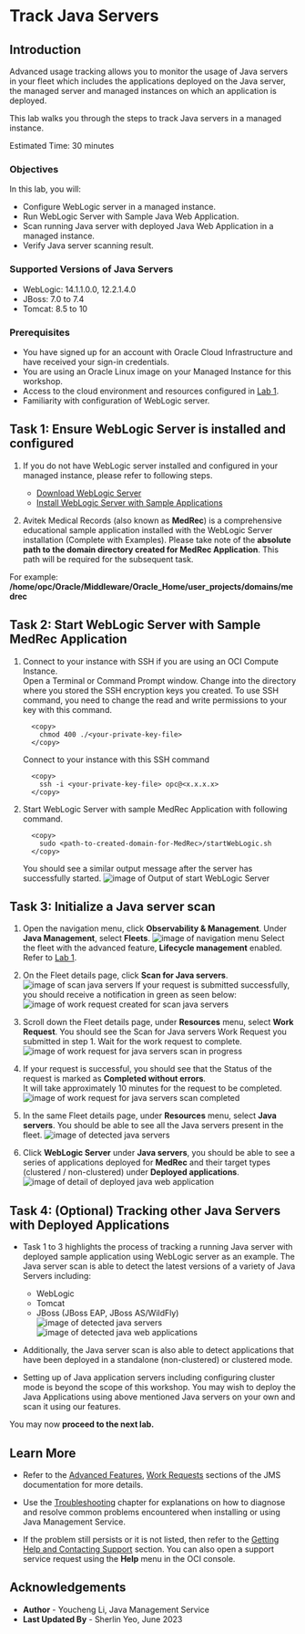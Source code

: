# Track Java Servers

## Introduction

Advanced usage tracking allows you to monitor the usage of Java servers in your fleet which includes the applications deployed on the Java server, the managed server and managed instances on which an application is deployed. 

This lab walks you through the steps to track Java servers in a managed instance.

Estimated Time: 30 minutes

### Objectives

In this lab, you will:

* Configure WebLogic server in a managed instance.
* Run WebLogic Server with Sample Java Web Application.
* Scan running Java server with deployed Java Web Application in a managed instance.
* Verify Java server scanning result.

### Supported Versions of Java Servers
* WebLogic: 14.1.1.0.0, 12.2.1.4.0
* JBoss: 7.0 to 7.4
* Tomcat: 8.5 to 10

### Prerequisites

* You have signed up for an account with Oracle Cloud Infrastructure and have received your sign-in credentials.
* You are using an Oracle Linux image on your Managed Instance for this workshop.
* Access to the cloud environment and resources configured in [Lab 1](?lab=set-up-and-enable-advanced-features-on-java-management-service).
* Familiarity with configuration of WebLogic server.

## Task 1: Ensure WebLogic Server is installed and configured

1. If you do not have WebLogic server installed and configured in your managed instance, please refer to following steps.
    * [Download WebLogic Server](https://www.oracle.com/middleware/technologies/weblogic-server-installers-downloads.html)
    * [Install WebLogic Server with Sample Applications](https://docs.oracle.com/en/middleware/standalone/weblogic-server/14.1.1.0/intro/examples.html#GUID-F9F246B1-E186-46C7-846C-DA510295582F)

2. Avitek Medical Records (also known as **MedRec**) is a comprehensive educational sample application installed with the WebLogic Server installation (Complete with Examples). Please take note of the **absolute path to the domain directory created for MedRec Application**. This path will be required for the subsequent task.

  For example: **/home/opc/Oracle/Middleware/Oracle\_Home/user\_projects/domains/medrec**

## Task 2: Start WebLogic Server with Sample MedRec Application

1. Connect to your instance with SSH if you are using an OCI Compute Instance.  
    Open a Terminal or Command Prompt window. Change into the directory where you stored the SSH encryption keys you created. To use SSH command, you need to change the read and write permissions to your key with this command.
    ```
      <copy>
        chmod 400 ./<your-private-key-file>
      </copy>
      ```
    Connect to your instance with this SSH command
    ```
      <copy>
        ssh -i <your-private-key-file> opc@<x.x.x.x>
      </copy>
    ```
2. Start WebLogic Server with sample MedRec Application with following command.
    ```
      <copy>
        sudo <path-to-created-domain-for-MedRec>/startWebLogic.sh
      </copy>
    ``` 
    You should see a similar output message after the server has successfully started.
    ![image of Output of start WebLogic Server](images/start-weblogic-server.png)

## Task 3: Initialize a Java server scan

1. Open the navigation menu, click **Observability & Management**. Under **Java Management**, select **Fleets**.
    ![image of navigation menu](images/console-navigation-fleet.png)
    Select the fleet with the advanced feature, **Lifecycle management** enabled. Refer to  [Lab 1](?lab=set-up-and-enable-advanced-features-on-java-management-service).
    
2. On the Fleet details page, click **Scan for Java servers**.
    ![image of scan java servers](images/scan-java-servers.png)
    If your request is submitted successfully, you should receive a notification in green as seen below: 
    ![image of work request created for scan java servers](images/work-request-of-servers-scan-created.png)

3. Scroll down the Fleet details page, under **Resources** menu, select **Work Request**. You should see the Scan for Java servers Work Request you submitted in step 1. Wait for the work request to complete.
    ![image of work request for java servers scan in progress](images/work-request-of-servers-scan-in-progress.png)

4. If your request is successful, you should see that the Status of the request is marked as **Completed without errors**.  
It will take approximately 10 minutes for the request to be completed.
    ![image of work request for java servers scan completed](images/work-request-of-servers-scan-completed.png)
5. In the same Fleet details page, under **Resources** menu, select **Java servers**. You should be able to see all the Java servers present in the fleet.
    ![image of detected java servers](images/java-server-detected.png)

6. Click **WebLogic Server** under **Java servers**, you should be able to see a series of applications deployed for **MedRec** and their target types (clustered / non-clustered) under **Deployed applications**.
    ![image of detail of deployed java web application](images/sample-java-web-application-detected.png)

## Task 4: (Optional) Tracking other Java Servers with Deployed Applications
* Task 1 to 3 highlights the process of tracking a running Java server with deployed sample application using WebLogic server as an example. The Java server scan is able to detect the latest versions of a variety of Java Servers including:
    * WebLogic
    * Tomcat
    * JBoss (JBoss EAP, JBoss AS/WildFly)
    ![image of detected java servers](images/java-servers-other.png)
    ![image of detected java web applications](images/java-web-applications-other.png)
* Additionally, the Java server scan is also able to detect applications that have been deployed in a standalone (non-clustered) or clustered mode.

* Setting up of Java application servers including configuring cluster mode is beyond the scope of this workshop. You may wish to deploy the Java Applications using above mentioned Java servers on your own and scan it using our features.

You may now **proceed to the next lab.**
## Learn More
* Refer to the [Advanced Features](https://docs.oracle.com/en-us/iaas/jms/doc/advanced-features.html), [Work Requests](https://docs.oracle.com/en-us/iaas/jms/doc/using-java-management-service.html#GUID-77AEEBC0-93A5-4E99-96D6-BEE0FEE4539F) sections of the JMS documentation for more details.

* Use the [Troubleshooting](https://docs.oracle.com/en-us/iaas/jms/doc/troubleshooting.html#GUID-2D613C72-10F3-4905-A306-4F2673FB1CD3) chapter for explanations on how to diagnose and resolve common problems encountered when installing or using Java Management Service.

* If the problem still persists or it is not listed, then refer to the [Getting Help and Contacting Support](https://docs.oracle.com/en-us/iaas/Content/GSG/Tasks/contactingsupport.htm) section. You can also open a support service request using the **Help** menu in the OCI console.

## Acknowledgements

* **Author** - Youcheng Li, Java Management Service
* **Last Updated By** - Sherlin Yeo, June 2023
